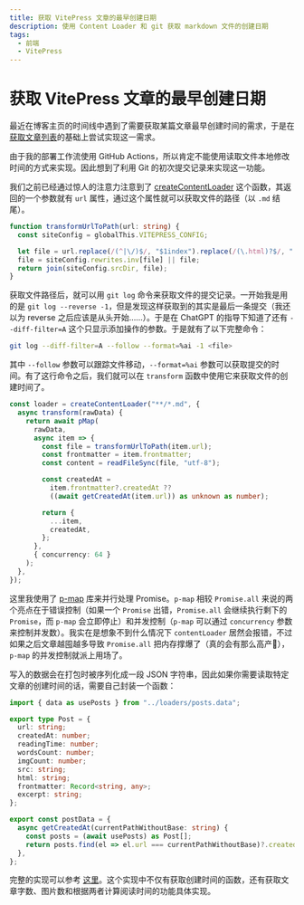 ```yaml
---
title: 获取 VitePress 文章的最早创建日期
description: 使用 Content Loader 和 git 获取 markdown 文件的创建日期
tags:
  - 前端
  - VitePress
---
```


# 获取 VitePress 文章的最早创建日期

最近在博客主页的时间线中遇到了需要获取某篇文章最早创建时间的需求，于是在[获取文章列表](./vitepress-article-list.md)的基础上尝试实现这一需求。

由于我的部署工作流使用 GitHub Actions，所以肯定不能使用读取文件本地修改时间的方式来实现。因此想到了利用 Git 的初次提交记录来实现这一功能。

我们之前已经通过惊人的注意力注意到了 [createContentLoader](https://vitepress.dev/guide/data-loading#createcontentloader) 这个函数，其返回的一个参数就有 `url` 属性，通过这个属性就可以获取文件的路径（以 `.md` 结尾）。

```ts
function transformUrlToPath(url: string) {
  const siteConfig = globalThis.VITEPRESS_CONFIG;

  let file = url.replace(/(^|\/)$/, "$1index").replace(/(\.html)?$/, ".md");
  file = siteConfig.rewrites.inv[file] || file;
  return join(siteConfig.srcDir, file);
}
```

获取文件路径后，就可以用 `git log` 命令来获取文件的提交记录。一开始我是用的是 `git log --reverse -1`，但是发现这样获取到的其实是最后一条提交（我还以为 reverse 之后应该是从头开始……）。于是在 ChatGPT 的指导下知道了还有 `--diff-filter=A` 这个只显示添加操作的参数。于是就有了以下完整命令：

```bash
git log --diff-filter=A --follow --format=%ai -1 <file>
```

其中 `--follow` 参数可以跟踪文件移动，`--format=%ai` 参数可以获取提交的时间。有了这行命令之后，我们就可以在 `transform` 函数中使用它来获取文件的创建时间了。

```ts
const loader = createContentLoader("**/*.md", {
  async transform(rawData) {
    return await pMap(
      rawData,
      async item => {
        const file = transformUrlToPath(item.url);
        const frontmatter = item.frontmatter;
        const content = readFileSync(file, "utf-8");

        const createdAt =
          item.frontmatter?.createdAt ??
          ((await getCreatedAt(item.url)) as unknown as number);

        return {
          ...item,
          createdAt,
        };
      },
      { concurrency: 64 }
    );
  },
});
```

这里我使用了 [p-map](https://github.com/sindresorhus/p-map) 库来并行处理 Promise。`p-map` 相较 `Promise.all` 来说的两个亮点在于错误控制（如果一个 `Promise` 出错，`Promise.all` 会继续执行剩下的 `Promise`，而 `p-map` 会立即停止）和并发控制（`p-map` 可以通过 `concurrency` 参数来控制并发数）。我实在是想象不到什么情况下 `contentLoader` 居然会报错，不过如果之后文章越囤越多导致 `Promise.all` 把内存撑爆了（真的会有那么高产🐴）， `p-map` 的并发控制就派上用场了。

写入的数据会在打包时被序列化成一段 JSON 字符串，因此如果你需要读取特定文章的创建时间的话，需要自己封装一个函数：

```ts
import { data as usePosts } from "../loaders/posts.data";

export type Post = {
  url: string;
  createdAt: number;
  readingTime: number;
  wordsCount: number;
  imgCount: number;
  src: string;
  html: string;
  frontmatter: Record<string, any>;
  excerpt: string;
};

export const postData = {
  async getCreatedAt(currentPathWithoutBase: string) {
    const posts = (await usePosts) as Post[];
    return posts.find(el => el.url === currentPathWithoutBase)?.createdAt;
  },
};
```

完整的实现可以参考 [这里](https://github.com/mark9804/blog/blob/master/docs/.vitepress/theme/loaders/posts.data.ts)。这个实现中不仅有获取创建时间的函数，还有获取文章字数、图片数和根据两者计算阅读时间的功能具体实现。
